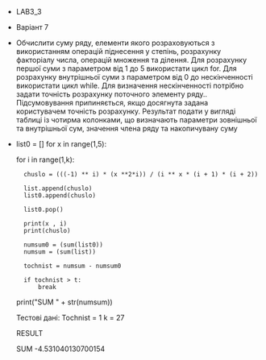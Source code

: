 - LAB3_3

- Варіант 7

- Обчислити суму ряду, елементи якого розраховуються з використанням операцій піднесення у степінь, розрахунку факторіалу числа, операцій множення та ділення. 
Для розрахунку першої суми з параметром від 1 до 5 використати цикл for. Для розрахунку внутрішньої суми з параметром від 0 до нескінченності використати цикл while.
Для визначення нескінченності потрібно задати точність розрахунку поточного элементу ряду.. Підсумовування припиняється, якщо досягнута задана користувачем точність розрахунку. Результат подати у вигляді таблиці із чотирма колонками, що визначають параметри зовнішньої та внутрішньої сум, значення члена ряду та накопичувану суму 

- list0 = []
for x in range(1,5):
    
    for i in range(1,k):
        
        chuslo = (((-1) ** i) * (x **2*i)) / (i ** x * (i + 1) * (i + 2))
        
        list.append(chuslo)
        list0.append(chuslo)

        list0.pop()

        print(x , i)
        print(chuslo)

        numsum0 = (sum(list0))
        numsum = (sum(list))

        tochnist = numsum - numsum0

        if tochnist > t:
            break

    print("SUM " + str(numsum))
    
    Тестові дані:
    Tochnist = 1 k = 27
    
    RESULT
    
    SUM -4.531040130700154